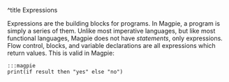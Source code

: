^title Expressions

Expressions are the building blocks for programs. In Magpie, a program is simply a series of them. Unlike most imperative languages, but like most functional languages, Magpie does not have *statements*, only expressions. Flow control, blocks, and variable declarations are all expressions which return values. This is valid in Magpie:

    :::magpie
    print(if result then "yes" else "no")
